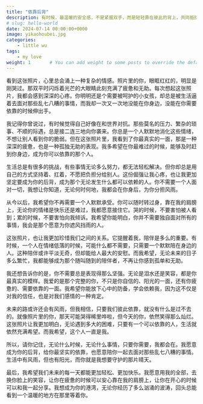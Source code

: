 ```yaml
---
title: "依靠后背"
description: 有时候，最温暖的安全感，不是紧握双手，而是轻轻靠在彼此的背上，共同抵挡世界的风雨。
# slug: hello-world
date: 2024-07-14 00:00:00+0000
image: yikaohoubei.jpg
categories:
    - little wu
tags:
    - my love
weight: 1       # You can add weight to some posts to override the default sorting (date descending)
---
```


看到这张照片，心里总会涌上一种复杂的情感。照片里的你，眼眶红红的，明显是刚哭过。那双平时闪烁着光芒的大眼睛此刻充满了疲惫和无助。每次想起这张照片，我都会感到深深的心疼。你明明还是个需要被呵护的小女孩，却总是被生活逼着去面对那些乱七八糟的事情，而我却一次又一次地没能在你身边，没能在你需要依靠的时候伸出手。

我记得你曾说过，有时候觉得自己好像在和世界对抗。那些莫名的压力、繁杂的琐事、不顺的际遇，总是接二连三地向你袭来。你总是一个人默默地消化这些情绪，不想让别人看到你的脆弱。但在这张照片里，我看到了你最真实的一面，那是一种深深的疲惫，也是一种孤独无助的表现。我多希望在你最难过的时候，能够及时赶到你身边，成为你可以依靠的那个人。

生活总是有很多的挑战，有些事情无论多么努力，都无法轻松解决。但你却总是用自己的方式坚持着、扛着，不愿把负担分给别人。这份倔强让我心疼，也让我更加坚定要成为你的后背，成为那个无论发生什么都可以依赖的人。你不需要一个人面对一切，我想让你知道，无论何时何地，我都会在你身后，为你分担风雨。

从今以后，我希望你不再需要一个人默默承受。你可以随时转过身，靠在我的肩膀上，无论你的情绪是快乐还是难过，我都愿意接住它。哭的时候，不要害怕被人看到；累的时候，不要害怕向我倾诉。我希望你能明白，你并不需要独自面对所有的事情，我会是那个愿意为你遮风挡雨的人。

这张照片，也让我更加珍惜我们之间的关系。它提醒着我，陪伴是多么的重要。有时候，一个人在情绪低落的时候，可能什么都不需要，只需要一个默默陪在身边的人。这种陪伴或许平淡无奇，但却能给人最大的安慰。而我希望，无论未来的日子多么繁忙，我都能够成为那个随叫随到的陪伴者，不再让你感到孤单和无助。

我还想告诉你的是，你不需要总是表现得那么坚强。无论是泪水还是笑容，都是你最真实的模样。我爱的是那个完整的你，不只是你自信的、阳光的一面，还有你疲惫的、需要依靠的一面。我希望你能放下心中的防备，学会依赖我，因为这不仅是对我的信任，也是对我们感情的一种肯定。

未来的路或许还会有风雨，但我相信，只要我们彼此依靠，就没有什么是过不去的。就像照片里的你，那天可能哭得稀里哗啦，但今天的你，依然笑得那么灿烂。这张照片让我更加明白，无论遇到多大的困难，只要有一个可以依靠的人，生活就依然充满希望。而我希望，这个人一直是我。

所以，请你记住，无论什么时候，无论什么事情，只要你需要，我都会在。我愿意成为你的后背，给你最坚实的依靠，也愿意陪你一起去面对那些乱七八糟的事情。生活中有风雨，但也有阳光，而你就是我想要守护的那片晴天。

最后，我希望我们未来的每一天都能更加轻松、更加快乐。我愿意用我的全部，去换你脸上的笑容，让你在疲惫的时候可以安心靠在我的肩膀上，让你在开心的时候可以和我一起分享。我想成为你的港湾，无论你经历了多么汹涌的波涛，回头总能看到一个温暖的地方在那里等着你。